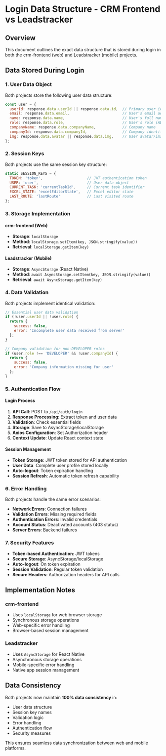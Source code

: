 # Login Data Structure - CRM Frontend vs Leadstracker

## Overview
This document outlines the exact data structure that is stored during login in both the crm-frontend (web) and Leadstracker (mobile) projects.

## Data Stored During Login

### 1. User Data Object
Both projects store the following user data structure:

```javascript
const user = {
  userId: response.data.userId || response.data.id,  // Primary user identifier
  email: response.data.email,                        // User's email address
  name: response.data.name,                          // User's full name
  role: response.data.role,                          // User's role (ADMIN, USER, DEVELOPER, etc.)
  companyName: response.data.companyName,            // Company name
  companyId: response.data.companyId,                // Company identifier
  img: response.data.avatar || response.data.img,    // User avatar/image
};
```

### 2. Session Keys
Both projects use the same session key structure:

```javascript
static SESSION_KEYS = {
  TOKEN: 'token',                    // JWT authentication token
  USER: 'user',                      // User data object
  CURRENT_TASK: 'currentTaskId',     // Current task identifier
  EXCEL_STATE: 'excelEditorState',   // Excel editor state
  LAST_ROUTE: 'lastRoute'            // Last visited route
};
```

### 3. Storage Implementation

#### crm-frontend (Web)
- **Storage**: `localStorage`
- **Method**: `localStorage.setItem(key, JSON.stringify(value))`
- **Retrieval**: `localStorage.getItem(key)`

#### Leadstracker (Mobile)
- **Storage**: `AsyncStorage` (React Native)
- **Method**: `await AsyncStorage.setItem(key, JSON.stringify(value))`
- **Retrieval**: `await AsyncStorage.getItem(key)`

### 4. Data Validation
Both projects implement identical validation:

```javascript
// Essential user data validation
if (!user.userId || !user.role) {
  return {
    success: false,
    error: 'Incomplete user data received from server'
  };
}

// Company validation for non-DEVELOPER roles
if (user.role !== 'DEVELOPER' && !user.companyId) {
  return {
    success: false,
    error: 'Company information missing for user'
  };
}
```

### 5. Authentication Flow

#### Login Process
1. **API Call**: POST to `/api/auth/login`
2. **Response Processing**: Extract token and user data
3. **Validation**: Check essential fields
4. **Storage**: Save to AsyncStorage/localStorage
5. **Axios Configuration**: Set Authorization header
6. **Context Update**: Update React context state

#### Session Management
- **Token Storage**: JWT token stored for API authentication
- **User Data**: Complete user profile stored locally
- **Auto-logout**: Token expiration handling
- **Session Refresh**: Automatic token refresh capability

### 6. Error Handling
Both projects handle the same error scenarios:

- **Network Errors**: Connection failures
- **Validation Errors**: Missing required fields
- **Authentication Errors**: Invalid credentials
- **Account Status**: Deactivated accounts (403 status)
- **Server Errors**: Backend failures

### 7. Security Features
- **Token-based Authentication**: JWT tokens
- **Secure Storage**: AsyncStorage/localStorage
- **Auto-logout**: On token expiration
- **Session Validation**: Regular token validation
- **Secure Headers**: Authorization headers for API calls

## Implementation Notes

### crm-frontend
- Uses `localStorage` for web browser storage
- Synchronous storage operations
- Web-specific error handling
- Browser-based session management

### Leadstracker
- Uses `AsyncStorage` for React Native
- Asynchronous storage operations
- Mobile-specific error handling
- Native app session management

## Data Consistency
Both projects now maintain **100% data consistency** in:
- User data structure
- Session key names
- Validation logic
- Error handling
- Authentication flow
- Security measures

This ensures seamless data synchronization between web and mobile platforms.
